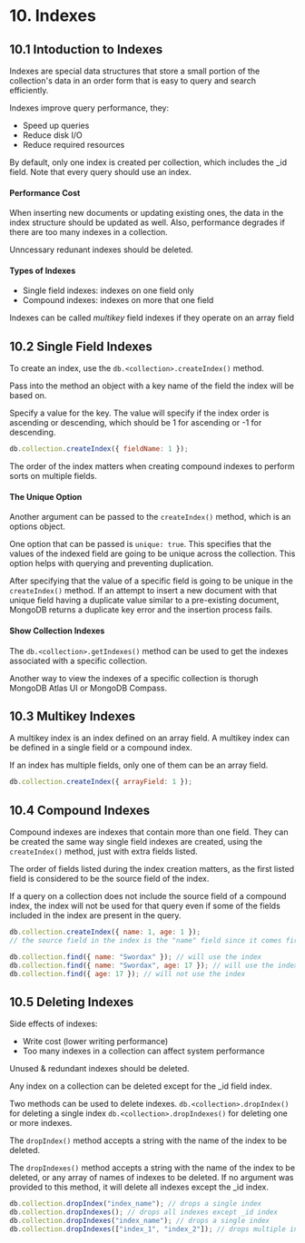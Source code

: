 # 10. Indexes

## 10.1 Intoduction to Indexes

Indexes are special data structures that store a small portion of the collection's data in an order form that is easy to query and search efficiently.

Indexes improve query performance, they:

-   Speed up queries
-   Reduce disk I/O
-   Reduce required resources

By default, only one index is created per collection, which includes the \_id field.
Note that every query should use an index.

#### Performance Cost

When inserting new documents or updating existing ones, the data in the index structure should be updated as well. Also, performance degrades if there are too many indexes in a collection.

Unncessary redunant indexes should be deleted.

#### Types of Indexes

-   Single field indexes: indexes on one field only
-   Compound indexes: indexes on more that one field

Indexes can be called _multikey_ field indexes if they operate on an array field

## 10.2 Single Field Indexes

To create an index, use the `db.<collection>.createIndex()` method.

Pass into the method an object with a key name of the field the index will be based on.

Specify a value for the key. The value will specify if the index order is ascending or descending, which should be 1 for ascending or -1 for descending.

```js
db.collection.createIndex({ fieldName: 1 });
```

The order of the index matters when creating compound indexes to perform sorts on multiple fields.

#### The Unique Option

Another argument can be passed to the `createIndex()` method, which is an options object.

One option that can be passed is `unique: true`. This specifies that the values of the indexed field are going to be unique across the collection. This option helps with querying and preventing duplication.

After specifying that the value of a specific field is going to be unique in the `createIndex()` method. If an attempt to insert a new document with that unique field having a duplicate value similar to a pre-existing document, MongoDB returns a duplicate key error and the insertion process fails.

#### Show Collection Indexes

The `db.<collection>.getIndexes()` method can be used to get the indexes associated with a specific collection.

Another way to view the indexes of a specific collection is thorugh MongoDB Atlas UI or MongoDB Compass.

## 10.3 Multikey Indexes

A multikey index is an index defined on an array field. A multikey index can be defined in a single field or a compound index.

If an index has multiple fields, only one of them can be an array field.

```js
db.collection.createIndex({ arrayField: 1 });
```

## 10.4 Compound Indexes

Compound indexes are indexes that contain more than one field. They can be created the same way single field indexes are created, using the `createIndex()` method, just with extra fields listed.

The order of fields listed during the index creation matters, as the first listed field is considered to be the source field of the index.

If a query on a collection does not include the source field of a compound index, the index will not be used for that query even if some of the fields included in the index are present in the query.

```js
db.collection.createIndex({ name: 1, age: 1 });
// the source field in the index is the "name" field since it comes first in order

db.collection.find({ name: "Swordax" }); // will use the index
db.collection.find({ name: "Swordax", age: 17 }); // will use the index
db.collection.find({ age: 17 }); // will not use the index
```

## 10.5 Deleting Indexes

Side effects of indexes:

-   Write cost (lower writing performance)
-   Too many indexes in a collection can affect system performance

Unused & redundant indexes should be deleted.

Any index on a collection can be deleted except for the \_id field index.

Two methods can be used to delete indexes.
`db.<collection>.dropIndex()` for deleting a single index
`db.<collection>.dropIndexes()` for deleting one or more indexes.

The `dropIndex()` method accepts a string with the name of the index to be deleted.

The `dropIndexes()` method accepts a string with the name of the index to be deleted, or any array of names of indexes to be deleted. If no argument was provided to this method, it will delete all indexes except the \_id index.

```js
db.collection.dropIndex("index_name"); // drops a single index
db.collection.dropIndexes(); // drops all indexes except _id index
db.collection.dropIndexes("index_name"); // drops a single index
db.collection.dropIndexes(["index_1", "index_2"]); // drops multiple indexes
```
